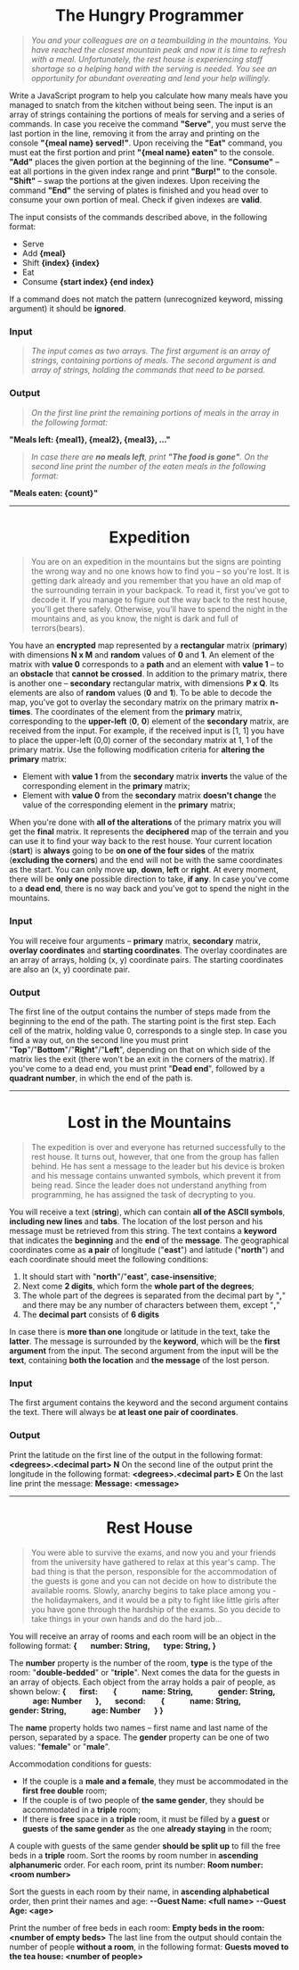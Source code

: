 
# <center>The Hungry Programmer</center>
>*You and your colleagues are on a teambuilding in the mountains. You have reached the closest mountain peak and
now it is time to refresh with a meal. Unfortunately, the rest house is experiencing staff shortage so a helping hand
with the serving is needed. You see an opportunity for abundant overeating and lend your help willingly.*

Write a JavaScript program to help you calculate how many meals have you managed to snatch from the kitchen
without being seen. The input is an array of strings containing the portions of meals for serving and a series of
commands. In case you receive the command **"Serve"**, you must serve the last portion in the line, removing it from
the array and printing on the console **"{meal name} served!"**. Upon receiving the **"Eat"** command, you must eat the
first portion and print **"{meal name} eaten"** to the console. **"Add"** places the given portion at the beginning of the
line. **"Consume"** – eat all portions in the given index range and print **"Burp!"** to the console. **"Shift"** – swap the portions
at the given indexes. Upon receiving the command **"End"** the serving of plates is finished and you head over to
consume your own portion of meal. Check if given indexes are **valid**.

The input consists of the commands described above, in the following format:

* Serve
* Add **{meal}**
* Shift **{index} {index}**
* Eat
* Consume **{start index} {end index}**

If a command does not match the pattern (unrecognized keyword, missing argument) it should be **ignored**.

### Input
>*The input comes as two arrays. The first argument is an array of strings, containing portions of meals. The second
argument is and array of strings, holding the commands that need to be parsed.*

### Output
>*On the first line print the remaining portions of meals in the array in the following format:*

**"Meals left: {meal1}, {meal2}, {meal3}, …"**

>*In case there are **no meals left**, print **"The food is gone"**. On the second line print the number of the eaten meals in the following format:*

**"Meals eaten: {count}"**

---
# <center>Expedition</center>

> You are on an expedition in the mountains but the signs are pointing the wrong way and no one knows how to find you – so you're lost. It is getting dark already and you remember that you have an old map of the surrounding terrain in your backpack. To read it, first you've got to decode it. If you manage to figure out the way back to the rest house, you'll get there safely. Otherwise, you'll have to spend the night in the mountains and, as you know, the night is dark and full of terrors(bears). 

You have an **encrypted** map represented by a **rectangular** matrix (**primary**) with dimensions **N x M** and **random** values of **0** and **1**. An element of the matrix with **value 0** corresponds to a **path** and an element with **value 1** – to an **obstacle** that **cannot be crossed**. In addition to the primary matrix, there is another one – **secondary** rectangular matrix, with dimensions **P x Q**. Its elements are also of **random** values (**0** and **1**). To be able to decode the map, you've got to overlay the secondary matrix on the primary matrix **n-times**. The coordinates of the element from the **primary** matrix, corresponding to the **upper-left** (**0**, **0**) element of the **secondary** matrix, are received from the input. For example, if the received input is [1, 1] you have to place the upper-left (0,0) corner of the secondary matrix at 1, 1 of the primary matrix. Use the following modification criteria for **altering the primary** matrix: 
* Element with **value 1** from the **secondary** matrix **inverts** the value of the corresponding element in the **primary** matrix; 
*  Element with **value 0** from the **secondary** matrix **doesn't change** the value of the corresponding element in the **primary** matrix;

When you're done with **all of the alterations** of the primary matrix you will get the **final** matrix. It represents the **deciphered** map of the terrain and you can use it to find your way back to the rest house. Your current location (**start**) is **always** going to be **on one of the four sides** of the matrix (**excluding the corners**) and the end will not be with the same coordinates as the start. You can only move **up**, **down**, **left** or **right**. At every moment, there will be **only one** possible direction to take, **if any**. In case you've come to a **dead end**, there is no way back and you've got to spend the night in the mountains.

### Input
You will receive four arguments – **primary** matrix, **secondary** matrix, **overlay coordinates** and **starting coordinates**. The overlay coordinates are an array of arrays, holding (x, y) coordinate pairs. The starting coordinates are also an (x, y) coordinate pair.
### Output
The first line of the output contains the number of steps made from the beginning to the end of the path. The starting point is the first step. Each cell of the matrix, holding value 0, corresponds to a single step. In case you find a way out, on the second line you must print "**Top**"/"**Bottom**"/"**Right**"/"**Left**", depending on that on which side of the matrix lies the exit (there won't be an exit in the corners of the matrix). If you've come to a dead end, you must print "**Dead end**", followed by a **quadrant number**, in which the end of the path is.

---

# <center>Lost in the Mountains</center>
>The expedition is over and everyone has returned successfully to the rest house. It turns out, however, that one from the group has fallen behind. He has sent a message to the leader but his device is broken and his message contains unwanted symbols, which prevent it from being read. Since the leader does not understand anything from programming, he has assigned the task of decrypting to you.

You will receive a text (**string**), which can contain **all of the ASCII symbols**, **including new lines** and **tabs**. The location of the lost person and his message must be retrieved from this string. The text contains a **keyword** that indicates the **beginning** and the **end** of the **message**. The geographical coordinates come as **a pair** of longitude ("**east**") and latitude ("**north**") and each coordinate should meet the following conditions:

1. It should start with "**north**"/"**east**", **case-insensitive**;
2. Next come **2 digits**, which form the **whole part of the degrees**;
3. The whole part of the degrees is separated from the decimal part by "**,**" and there may be any number of characters between them, except "**,**"
4. The **decimal part** consists of **6 digits**

In case there is **more than one** longitude or latitude in the text, take the **latter**. The message is surrounded by the **keyword**, which will be the **first argument** from the input. The second argument from the input will be the **text**, containing **both the location** and **the message** of the lost person.
### Input
The first argument contains the keyword and the second argument contains the text. There will always be **at least one pair of coordinates**.
### Output
Print the latitude on the first line of the output in the following format:
**\<degrees>.\<decimal part> N**
On the second line of the output print the longitude in the following format:
**\<degrees>.\<decimal part> E**
On the last line print the message:
**Message: \<message>**

---
# <center>Rest House</center>

> You were able to survive the exams, and now you and your friends from the university have gathered to relax at this year's camp. The bad thing is that the person, responsible for the accommodation of the guests is gone and you can not decide on how to distribute the available rooms. Slowly, anarchy begins to take place among you - the holidaymakers, and it would be a pity to fight like little girls after you have gone through the hardship of the exams. So you decide to take things in your own hands and do the hard job...

You will receive an array of rooms and each room will be an object in the following format:
**{
&ensp;&ensp;&ensp;number: String,
&ensp;&ensp;&ensp;type: String,
}**

The **number** property is the number of the room, **type** is the type of the room: "**double-bedded**" or "**triple**".
Next comes the data for the guests in an array of objects. Each object from the array holds a pair of people, as shown below:
**{
 &ensp;&ensp;&ensp;first:
&ensp;&ensp;&ensp; {
 &ensp;&ensp;&ensp;&ensp;&ensp;&ensp;name: String,
 &ensp;&ensp;&ensp;&ensp;&ensp;&ensp;gender: String,
 &ensp;&ensp;&ensp;&ensp;&ensp;&ensp;age: Number
 &ensp;&ensp;&ensp;},
 &ensp;&ensp;&ensp;second:
&ensp;&ensp;&ensp; {
 &ensp;&ensp;&ensp;&ensp;&ensp;&ensp;name: String,
 &ensp;&ensp;&ensp;&ensp;&ensp;&ensp;gender: String,
 &ensp;&ensp;&ensp;&ensp;&ensp;&ensp;age: Number
 &ensp;&ensp;&ensp;}
}**

The **name** property holds two names – first name and last name of the person, separated by a space. The **gender** property can be one of two values: "**female**" or "**male**".

Accommodation conditions for guests:
* If the couple is a **male and a female**, they must be accommodated in the **first free double** room;
* If the couple is of two people of **the same gender**, they should be accommodated in a **triple** room;
* If there is **free** space in a **triple** room, it must be filled by a **guest** or **guests** of **the same gender** as the one **already staying** in the room;

A couple with guests of the same gender **should be split up** to fill the free beds in a **triple** room. Sort the rooms by room number in **ascending alphanumeric** order.
For each room, print its number:
**Room number: \<room number>**

Sort the guests in each room by their name, in **ascending alphabetical** order, then print their names and age:
**--Guest Name: \<full name>**
**--Guest Age: \<age>**

Print the number of free beds in each room:
**Empty beds in the room: \<number of empty beds>**
The last line from the output should contain the number of people **without a room**, in the following format:
**Guests moved to the tea house: \<number of people>**
